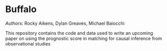 # Buffalo
*Authors:* Rocky Aikens, Dylan Greaves, Michael Baiocchi

This repository contains the code and data used to write an upcoming paper on using the prognostic score in matching for causal inference from observational studies
